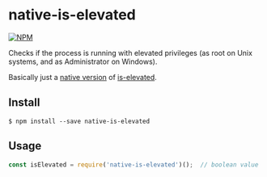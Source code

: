 # native-is-elevated

[![NPM](https://nodei.co/npm/native-is-elevated.png?compact=true)](https://nodei.co/npm/native-is-elevated)

Checks if the process is running with elevated privileges (as root on Unix systems, and as Administrator on Windows).

Basically just a [native version](https://nodejs.org/api/addons.html) of [is-elevated](https://github.com/sindresorhus/is-elevated).


## Install

```
$ npm install --save native-is-elevated
```


## Usage

```js
const isElevated = require('native-is-elevated')();  // boolean value
```
